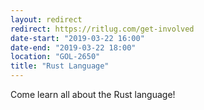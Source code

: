 ```yaml
---
layout: redirect
redirect: https://ritlug.com/get-involved
date-start: "2019-03-22 16:00"
date-end: "2019-03-22 18:00"
location: "GOL-2650"
title: "Rust Language"
---
```

Come learn all about the Rust language!
